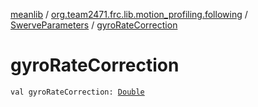 [meanlib](../../index.md) / [org.team2471.frc.lib.motion_profiling.following](../index.md) / [SwerveParameters](index.md) / [gyroRateCorrection](./gyro-rate-correction.md)

# gyroRateCorrection

`val gyroRateCorrection: `[`Double`](https://kotlinlang.org/api/latest/jvm/stdlib/kotlin/-double/index.html)
